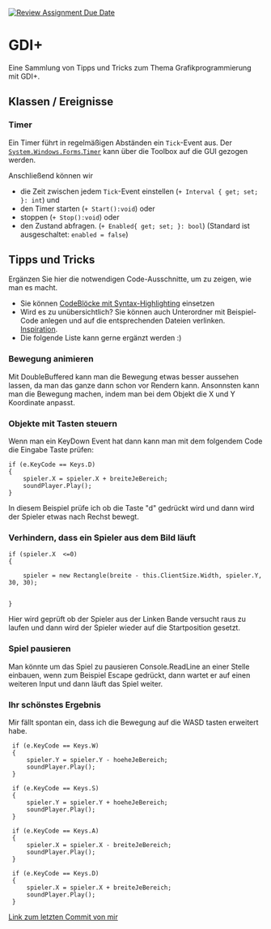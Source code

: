[![Review Assignment Due Date](https://classroom.github.com/assets/deadline-readme-button-24ddc0f5d75046c5622901739e7c5dd533143b0c8e959d652212380cedb1ea36.svg)](https://classroom.github.com/a/OwH8KTXH)
# GDI+
Eine Sammlung von Tipps und Tricks zum Thema Grafikprogrammierung mit GDI+.

## Klassen / Ereignisse
### Timer
Ein Timer führt in regelmäßigen Abständen ein `Tick`-Event aus. Der [`System.Windows.Forms`.`Timer`](https://learn.microsoft.com/de-de/dotnet/api/system.windows.forms.timer?view=windowsdesktop-8.0&viewFallbackFrom=net-6.0) kann über die Toolbox auf die GUI gezogen werden. 

Anschließend können wir 
- die Zeit zwischen jedem `Tick`-Event einstellen (`+ Interval { get; set; }: int`) und
- den Timer starten (`+ Start():void`) oder
- stoppen (`+ Stop():void`) oder
- den Zustand abfragen. (`+ Enabled{ get; set; }: bool`) (Standard ist ausgeschaltet: `enabled = false`)



## Tipps und Tricks
Ergänzen Sie hier die notwendigen Code-Ausschnitte, um zu zeigen, wie man es macht. 
- Sie können [CodeBlöcke mit Syntax-Highlighting](https://docs.github.com/en/get-started/writing-on-github/working-with-advanced-formatting/creating-and-highlighting-code-blocks#syntax-highlighting) einsetzen
- Wird es zu unübersichtlich? Sie können auch Unterordner mit Beispiel-Code anlegen und auf die entsprechenden Dateien verlinken. [Inspiration](https://github.com/gsoTH/flaskShowcase/tree/master/datenbanken).
- Die folgende Liste kann gerne ergänzt werden :)

### Bewegung animieren
Mit DoubleBuffered kann man die Bewegung etwas besser aussehen lassen, da man das ganze dann schon vor Rendern kann.
Ansonnsten kann man die Bewegung machen, indem man bei dem Objekt die X und Y Koordinate anpasst.

### Objekte mit Tasten steuern
Wenn man ein KeyDown Event hat dann kann man mit dem folgendem Code die Eingabe Taste prüfen:
~~~
if (e.KeyCode == Keys.D)
{
    spieler.X = spieler.X + breiteJeBereich;
    soundPlayer.Play();
}
~~~
In diesem Beispiel prüfe ich ob die Taste "d" gedrückt wird und dann wird der Spieler etwas nach Rechst bewegt.

### Verhindern, dass ein Spieler aus dem Bild läuft
~~~
if (spieler.X  <=0)
{

    spieler = new Rectangle(breite - this.ClientSize.Width, spieler.Y, 30, 30);


}
~~~
Hier wird geprüft ob der Spieler aus der Linken Bande versucht raus zu laufen und dann wird der Spieler wieder auf die Startposition gesetzt.

### Spiel pausieren
Man könnte um das Spiel zu pausieren Console.ReadLine an einer Stelle einbauen, wenn zum Beispiel Escape gedrückt, dann wartet er auf einen weiteren Input und dann läuft das Spiel weiter.

### Ihr schönstes Ergebnis
Mir fällt spontan ein, dass ich die Bewegung auf die WASD tasten erweitert habe.
~~~
 if (e.KeyCode == Keys.W)
 {
     spieler.Y = spieler.Y - hoeheJeBereich;
     soundPlayer.Play();
 }

 if (e.KeyCode == Keys.S)
 {
     spieler.Y = spieler.Y + hoeheJeBereich;
     soundPlayer.Play();
 }

 if (e.KeyCode == Keys.A)
 {
     spieler.X = spieler.X - breiteJeBereich;
     soundPlayer.Play();
 }

 if (e.KeyCode == Keys.D)
 {
     spieler.X = spieler.X + breiteJeBereich;
     soundPlayer.Play();
 }
 ~~~
 
[Link zum letzten Commit von mir](https://github.com/DanielDo655/Frogger-DA-JU-QO/commit/34beae9a9761490d420377168e91b5f4e05d5db4)	




